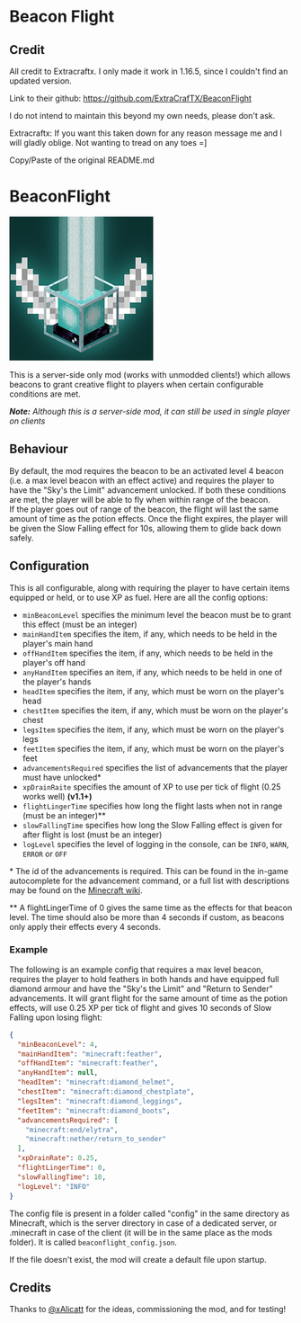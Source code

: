 # Beacon Flight

## Credit

All credit to Extracraftx. I only made it work in 1.16.5, since I couldn't find an updated version.

Link to their github: https://github.com/ExtraCrafTX/BeaconFlight 


I do not intend to maintain this beyond my own needs, please don't ask.

Extracraftx: If you want this taken down for any reason message me and I will gladly oblige. Not wanting to tread on any toes =]

Copy/Paste of the original README.md

# BeaconFlight

![BeaconFlight icon](src/main/resources/assets/modid/icon-medium.png?raw=true)

This is a server-side only mod (works with unmodded clients!) which allows beacons to grant creative flight to players when certain configurable conditions are met. 

***Note:*** *Although this is a server-side mod, it can still be used in single player on clients*

## Behaviour
By default, the mod requires the beacon to be an activated level 4 beacon (i.e. a max level beacon with an effect active) and requires the player to have the "Sky's the Limit" advancement unlocked. If both these conditions are met, the player will be able to fly when within range of the beacon.\
If the player goes out of range of the beacon, the flight will last the same amount of time as the potion effects. Once the flight expires, the player will be given the Slow Falling effect for 10s, allowing them to glide back down safely.

## Configuration
This is all configurable, along with requiring the player to have certain items equipped or held, or to use XP as fuel. Here are all the config options:

* `minBeaconLevel` specifies the minimum level the beacon must be to grant this effect (must be an integer)
* `mainHandItem` specifies the item, if any, which needs to be held in the player's main hand
* `offHandItem` specifies the item, if any, which needs to be held in the player's off hand
* `anyHandItem` specifies an item, if any, which needs to be held in one of the player's hands
* `headItem` specifies the item, if any, which must be worn on the player's head
* `chestItem` specifies the item, if any, which must be worn on the player's chest
* `legsItem` specifies the item, if any, which must be worn on the player's legs
* `feetItem` specifies the item, if any, which must be worn on the player's feet
* `advancementsRequired` specifies the list of advancements that the player must have unlocked*
* `xpDrainRaite` specifies the amount of XP to use per tick of flight (0.25 works well) **(v1.1+)**
* `flightLingerTime` specifies how long the flight lasts when not in range (must be an integer)**
* `slowFallingTime` specifies how long the Slow Falling effect is given for after flight is lost (must be an integer)
* `logLevel` specifies the level of logging in the console, can be `INFO`, `WARN`, `ERROR` or `OFF`

\* The id of the advancements is required. This can be found in the in-game autocomplete for the advancement command, or a full list with descriptions may be found on the [Minecraft wiki](https://minecraft.gamepedia.com/Advancements#List_of_advancements).

** A flightLingerTime of 0 gives the same time as the effects for that beacon level. The time should also be more than 4 seconds if custom, as beacons only apply their effects every 4 seconds.

### Example 
The following is an example config that requires a max level beacon, requires the player to hold feathers in both hands and have equipped full diamond armour and have the "Sky's the Limit" and "Return to Sender" advancements. It will grant flight for the same amount of time as the potion effects, will use 0.25 XP per tick of flight and gives 10 seconds of Slow Falling upon losing flight:
```json
{
  "minBeaconLevel": 4,
  "mainHandItem": "minecraft:feather",
  "offHandItem": "minecraft:feather",
  "anyHandItem": null,
  "headItem": "minecraft:diamond_helmet",
  "chestItem": "minecraft:diamond_chestplate",
  "legsItem": "minecraft:diamond_leggings",
  "feetItem": "minecraft:diamond_boots",
  "advancementsRequired": [
    "minecraft:end/elytra",
    "minecraft:nether/return_to_sender"
  ],
  "xpDrainRate": 0.25,
  "flightLingerTime": 0,
  "slowFallingTime": 10,
  "logLevel": "INFO"
}
```
The config file is present in a folder called "config" in the same directory as Minecraft, which is the server directory in case of a dedicated server, or .minecraft in case of the client (it will be in the same place as the mods folder). It is called `beaconflight_config.json`.

If the file doesn't exist, the mod will create a default file upon startup.

 

## Credits
Thanks to [@xAlicatt](https://minecraft.curseforge.com/members/xalicatt) for the ideas, commissioning the mod, and for testing!